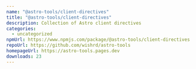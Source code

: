 ```yaml
---
name: "@astro-tools/client-directives"
title: "@astro-tools/client-directives"
description: Collection of Astro client directives
categories:
  - uncategorized
npmUrl: https://www.npmjs.com/package/@astro-tools/client-directives
repoUrl: https://github.com/wishrd/astro-tools
homepageUrl: https://astro-tools.pages.dev
downloads: 23
---
```

